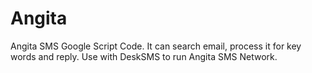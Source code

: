 Angita
======

Angita SMS Google Script Code. It can search email, process it for key words and reply. Use with DeskSMS to run Angita SMS Network.

